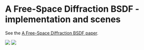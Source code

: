 A Free-Space Diffraction BSDF - implementation and scenes
===================================

See the [A Free-Space Diffraction BSDF paper](https://ssteinberg.xyz/2024/03/22/free_space_diffractions_BSDF/).


![](images/boxlaser.png)
![](images/star.png)

